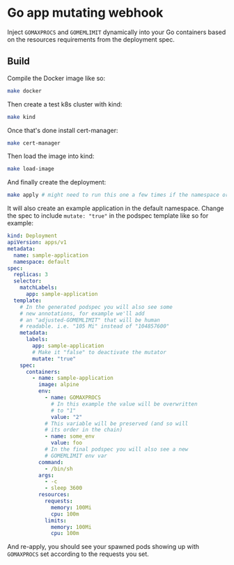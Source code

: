 # Go app mutating webhook

Inject `GOMAXPROCS` and `GOMEMLIMIT` dynamically into your Go containers based on the resources requirements from the deployment spec.

## Build

Compile the Docker image like so:
```bash
make docker
```

Then create a test k8s cluster with kind:
```bash
make kind
```

Once that's done install cert-manager:
```bash
make cert-manager
```

Then load the image into kind:
```bash
make load-image
```

And finally create the deployment:
```bash
make apply # might need to run this one a few times if the namespace originally doesn't exist
```

It will also create an example application in the default namespace. Change the spec to include `mutate: "true"` in the podspec template like so for example:
```yaml
kind: Deployment
apiVersion: apps/v1
metadata:
  name: sample-application
  namespace: default
spec:
  replicas: 3
  selector:
    matchLabels:
      app: sample-application
  template:
    # In the generated podspec you will also see some
    # new annotations, for example we'll add
    # an "adjusted-GOMEMLIMIT" that will be human
    # readable. i.e. "105 Mi" instead of "104857600"
    metadata:
      labels:
        app: sample-application
        # Make it "false" to deactivate the mutator
        mutate: "true"
    spec:
      containers:
        - name: sample-application
          image: alpine
          env:
            - name: GOMAXPROCS
              # In this example the value will be overwritten
              # to "1"
              value: "2"
            # This variable will be preserved (and so will
            # its order in the chain)
            - name: some_env
              value: foo
            # In the final podspec you will also see a new
            # GOMEMLIMIT env var
          command:
            - /bin/sh
          args:
            - -c
            - sleep 3600
          resources:
            requests:
              memory: 100Mi
              cpu: 100m
            limits:
              memory: 100Mi
              cpu: 100m
```

And re-apply, you should see your spawned pods showing up with `GOMAXPROCS` set according to the requests you set.